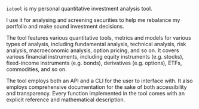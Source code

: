 `iatool` is my personal quantitative investment analysis tool.

I use it for analysing and screening securities to help me rebalance my portfolio and make sound investment decisions.

The tool features various quantitative tools, metrics and models for various types of analysis, including fundamental analysis, technical analysis, risk analysis, macroeconomic analysis, option pricing, and so on. It covers various financial instruments, including equity instruments (e.g. stocks), fixed-income instruments (e.g. bonds), derivatives (e.g. options), ETFs, commodities, and so on.

The tool employs both an API and a CLI for the user to interface with. It also employs comprehensive documentation for the sake of both accessibility and transparency. Every function implemented in the tool comes with an explicit reference and mathematical description.
